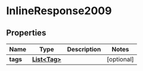 
# InlineResponse2009

## Properties
Name | Type | Description | Notes
------------ | ------------- | ------------- | -------------
**tags** | [**List&lt;Tag&gt;**](Tag.md) |  |  [optional]



